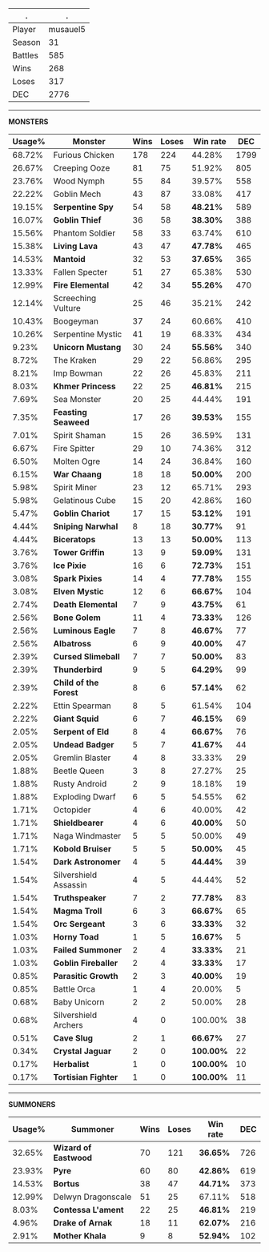 .|.
|-|-
Player|musauel5
Season|31
Battles|585
Wins|268
Loses|317
DEC|2776

---
**MONSTERS**

Usage%|Monster|Wins|Loses|Win rate|DEC|
-|-|-|-|-|-|
68.72%|Furious Chicken|178|224|44.28%|1799|
26.67%|Creeping Ooze|81|75|51.92%|805|
23.76%|Wood Nymph|55|84|39.57%|558|
22.22%|Goblin Mech|43|87|33.08%|417|
19.15%|**Serpentine Spy**|54|58|**48.21%**|589|
16.07%|**Goblin Thief**|36|58|**38.30%**|388|
15.56%|Phantom Soldier|58|33|63.74%|610|
15.38%|**Living Lava**|43|47|**47.78%**|465|
14.53%|**Mantoid**|32|53|**37.65%**|365|
13.33%|Fallen Specter|51|27|65.38%|530|
12.99%|**Fire Elemental**|42|34|**55.26%**|470|
12.14%|Screeching Vulture|25|46|35.21%|242|
10.43%|Boogeyman|37|24|60.66%|410|
10.26%|Serpentine Mystic|41|19|68.33%|434|
9.23%|**Unicorn Mustang**|30|24|**55.56%**|340|
8.72%|The Kraken|29|22|56.86%|295|
8.21%|Imp Bowman|22|26|45.83%|211|
8.03%|**Khmer Princess**|22|25|**46.81%**|215|
7.69%|Sea Monster|20|25|44.44%|191|
7.35%|**Feasting Seaweed**|17|26|**39.53%**|155|
7.01%|Spirit Shaman|15|26|36.59%|131|
6.67%|Fire Spitter|29|10|74.36%|312|
6.50%|Molten Ogre|14|24|36.84%|160|
6.15%|**War Chaang**|18|18|**50.00%**|200|
5.98%|Spirit Miner|23|12|65.71%|293|
5.98%|Gelatinous Cube|15|20|42.86%|160|
5.47%|**Goblin Chariot**|17|15|**53.12%**|191|
4.44%|**Sniping Narwhal**|8|18|**30.77%**|91|
4.44%|**Biceratops**|13|13|**50.00%**|113|
3.76%|**Tower Griffin**|13|9|**59.09%**|131|
3.76%|**Ice Pixie**|16|6|**72.73%**|151|
3.08%|**Spark Pixies**|14|4|**77.78%**|155|
3.08%|**Elven Mystic**|12|6|**66.67%**|104|
2.74%|**Death Elemental**|7|9|**43.75%**|61|
2.56%|**Bone Golem**|11|4|**73.33%**|126|
2.56%|**Luminous Eagle**|7|8|**46.67%**|77|
2.56%|**Albatross**|6|9|**40.00%**|47|
2.39%|**Cursed Slimeball**|7|7|**50.00%**|83|
2.39%|**Thunderbird**|9|5|**64.29%**|99|
2.39%|**Child of the Forest**|8|6|**57.14%**|62|
2.22%|Ettin Spearman|8|5|61.54%|104|
2.22%|**Giant Squid**|6|7|**46.15%**|69|
2.05%|**Serpent of Eld**|8|4|**66.67%**|76|
2.05%|**Undead Badger**|5|7|**41.67%**|44|
2.05%|Gremlin Blaster|4|8|33.33%|29|
1.88%|Beetle Queen|3|8|27.27%|25|
1.88%|Rusty Android|2|9|18.18%|19|
1.88%|Exploding Dwarf|6|5|54.55%|62|
1.71%|Octopider|4|6|40.00%|42|
1.71%|**Shieldbearer**|4|6|**40.00%**|50|
1.71%|Naga Windmaster|5|5|50.00%|49|
1.71%|**Kobold Bruiser**|5|5|**50.00%**|45|
1.54%|**Dark Astronomer**|4|5|**44.44%**|39|
1.54%|Silvershield Assassin|4|5|44.44%|52|
1.54%|**Truthspeaker**|7|2|**77.78%**|83|
1.54%|**Magma Troll**|6|3|**66.67%**|65|
1.54%|**Orc Sergeant**|3|6|**33.33%**|32|
1.03%|**Horny Toad**|1|5|**16.67%**|5|
1.03%|**Failed Summoner**|2|4|**33.33%**|21|
1.03%|**Goblin Fireballer**|2|4|**33.33%**|17|
0.85%|**Parasitic Growth**|2|3|**40.00%**|19|
0.85%|Battle Orca|1|4|20.00%|5|
0.68%|Baby Unicorn|2|2|50.00%|28|
0.68%|Silvershield Archers|4|0|100.00%|38|
0.51%|**Cave Slug**|2|1|**66.67%**|27|
0.34%|**Crystal Jaguar**|2|0|**100.00%**|22|
0.17%|**Herbalist**|1|0|**100.00%**|10|
0.17%|**Tortisian Fighter**|1|0|**100.00%**|11|

---
**SUMMONERS**

Usage%|Summoner|Wins|Loses|Win rate|DEC|
-|-|-|-|-|-|
32.65%|**Wizard of Eastwood**|70|121|**36.65%**|726|
23.93%|**Pyre**|60|80|**42.86%**|619|
14.53%|**Bortus**|38|47|**44.71%**|373|
12.99%|Delwyn Dragonscale|51|25|67.11%|518|
8.03%|**Contessa L'ament**|22|25|**46.81%**|219|
4.96%|**Drake of Arnak**|18|11|**62.07%**|216|
2.91%|**Mother Khala**|9|8|**52.94%**|102|

